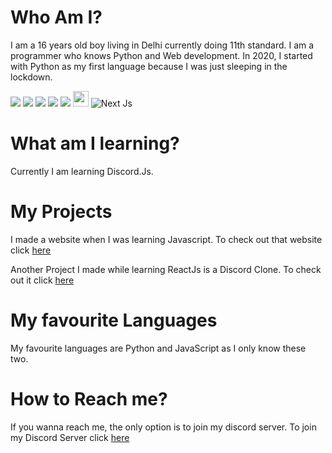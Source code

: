 

<!--
**PhantomKnight287/PhantomKnight287** is a ✨ _special_ ✨ repository because its `README.md` (this file) appears on your GitHub profile.

Here are some ideas to get you started:

- 🔭 I’m currently working on ...
- 🌱 I’m currently learning ...
- 👯 I’m looking to collaborate on ...
- 🤔 I’m looking for help with ...
- 💬 Ask me about ...
- 📫 How to reach me: ...
- 😄 Pronouns: ...
- ⚡ Fun fact: ...
-->
# Who Am I?
I am a 16 years old boy living in Delhi currently doing 11th standard. I am a programmer who knows Python and Web development.
In 2020, I started with Python as my first language because I was just sleeping in the lockdown.

<img src="https://img.shields.io/badge/HTML5-E34F26?style=for-the-badge&logo=html5&logoColor=white"></img>
<img src="https://img.shields.io/badge/CSS3-1572B6?style=for-the-badge&logo=css3&logoColor=white"></img>
<img src="https://img.shields.io/badge/JavaScript-F7DF1E?style=for-the-badge&logo=javascript&logoColor=black"></img>
<img src="https://img.shields.io/badge/Node.js-43853D?style=for-the-badge&logo=node.js&logoColor=white"></img>
<img src="https://img.shields.io/badge/React-20232A?style=for-the-badge&logo=react&logoColor=61DAFB"></img>
<img style="width:25px" src="https://camo.githubusercontent.com/8a64e82b88b71294679fccf25fc132fe4f2aee0d2b44174559df4dc1f9bd507b/68747470733a2f2f696d672e736869656c64732e696f2f62616467652f707974686f6e2d2532333134333534432e7376673f7374796c653d666f722d7468652d6261646765266c6f676f3d707974686f6e266c6f676f436f6c6f723d7768697465"></img>
<img src="https://encrypted-tbn0.gstatic.com/images?q=tbn:ANd9GcQ0wicyWuZ_poBRXZd3KG0IbZ30A9lo2NVojw&usqp=CAU" alt="Next Js"></img>
# What am I learning?
Currently I am learning Discord.Js.

# My Projects
I made a website when I was learning Javascript. To check out that website click [here](https://tracker-website2.vercel.app)

Another Project I made while learning ReactJs is a Discord Clone. To check out it click [here](https://discord-clone-85f09.web.app)


# My favourite Languages
My favourite languages are Python and JavaScript as I only know these two.

# How to Reach me?
If you wanna reach me, the only option is to join my discord server.
To join my Discord Server click [here](https://discord.gg/7Rs9B6rkrA)


